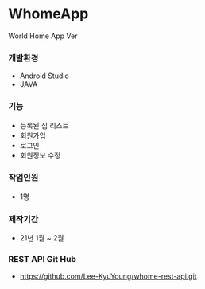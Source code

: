 # WhomeApp
World Home App Ver

### 개발환경    
* Android Studio
* JAVA

### 기능
* 등록된 집 리스트
* 회원가입
* 로그인
* 회원정보 수정

### 작업인원
* 1명

### 제작기간    
* 21년 1월 ~ 2월

### REST API Git Hub
* https://github.com/Lee-KyuYoung/whome-rest-api.git
